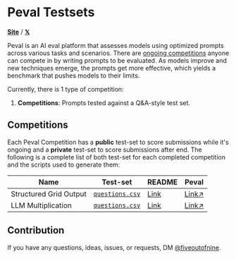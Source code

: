 # Peval Testsets

[**Site**](https://peval.io) / [**𝕏**](https://x.com/fiveoutofnine)

Peval is an AI eval platform that assesses models using optimized prompts across various tasks and scenarios.
There are [ongoing competitions](https://peval.io) anyone can compete in by writing prompts to be evaluated.
As models improve and new techniques emerge, the prompts get more effective, which yields a benchmark that pushes models to their limits.

Currently, there is 1 type of competition:

1. **Competitions**: Prompts tested against a Q&amp;A-style test set.

## Competitions

Each Peval Competition has a **public** test-set to score submissions while it's ongoing and a **private** test-set to score submissions after end.
The following is a complete list of both test-set for each completed competition and the scripts used to generate them:

| Name                   | Test-set                                                                                                          | README                                                                                   | Peval                                                        |
| ---------------------- | ----------------------------------------------------------------------------------------------------------------- | ---------------------------------------------------------------------------------------- | ------------------------------------------------------------ |
| Structured Grid Output | [`questions.csv`](https://github.com/fiveoutofnine/peval-testsets/blob/main/structured-grid-output/questions.csv) | [Link](https://github.com/fiveoutofnine/peval-testsets/tree/main/structured-grid-output) | [Link↗](https://peval.io/competition/structured-grid-output) |
| LLM Multiplication     | [`questions.csv`](https://github.com/fiveoutofnine/peval-testsets/blob/main/llm-multiplication/questions.csv)     | [Link](https://github.com/fiveoutofnine/peval-testsets/tree/main/llm-multiplication)     | [Link↗](https://peval.io/competition/llm-multiplication)     |

## Contribution

If you have any questions, ideas, issues, or requests, DM [@fiveoutofnine](https://x.com/fiveoutofnine).
